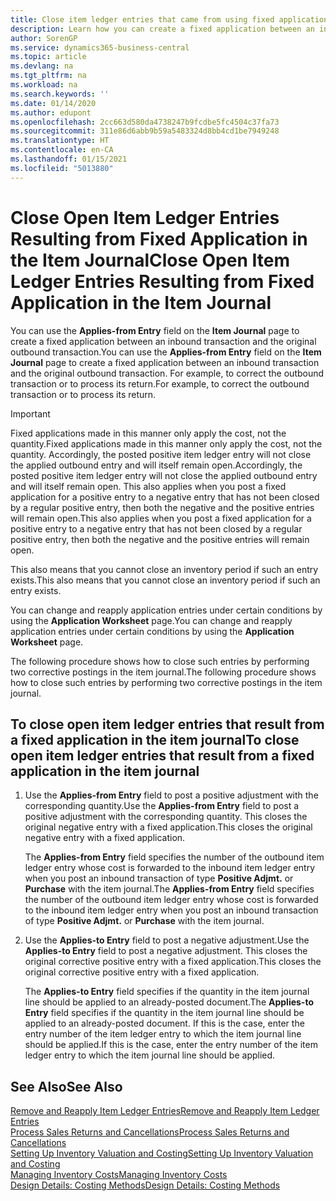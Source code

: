 ```yaml
---
title: Close item ledger entries that came from using fixed application
description: Learn how you can create a fixed application between an inbound transaction and the original outbound transaction in the item journal.
author: SorenGP
ms.service: dynamics365-business-central
ms.topic: article
ms.devlang: na
ms.tgt_pltfrm: na
ms.workload: na
ms.search.keywords: ''
ms.date: 01/14/2020
ms.author: edupont
ms.openlocfilehash: 2cc663d580da4738247b9fcdbe5fc4504c37fa73
ms.sourcegitcommit: 311e86d6abb9b59a5483324d8bb4cd1be7949248
ms.translationtype: HT
ms.contentlocale: en-CA
ms.lasthandoff: 01/15/2021
ms.locfileid: "5013880"
---
```

# <a name="close-open-item-ledger-entries-resulting-from-fixed-application-in-the-item-journal"></a><span data-ttu-id="5507e-103">Close Open Item Ledger Entries Resulting from Fixed Application in the Item Journal</span><span class="sxs-lookup"><span data-stu-id="5507e-103">Close Open Item Ledger Entries Resulting from Fixed Application in the Item Journal</span></span>

<span data-ttu-id="5507e-104">You can use the **Applies-from Entry** field on the **Item Journal** page to create a fixed application between an inbound transaction and the original outbound transaction.</span><span class="sxs-lookup"><span data-stu-id="5507e-104">You can use the **Applies-from Entry** field on the **Item Journal** page to create a fixed application between an inbound transaction and the original outbound transaction.</span></span> <span data-ttu-id="5507e-105">For example, to correct the outbound transaction or to process its return.</span><span class="sxs-lookup"><span data-stu-id="5507e-105">For example, to correct the outbound transaction or to process its return.</span></span>  

> [!IMPORTANT]  
> <span data-ttu-id="5507e-106">Fixed applications made in this manner only apply the cost, not the quantity.</span><span class="sxs-lookup"><span data-stu-id="5507e-106">Fixed applications made in this manner only apply the cost, not the quantity.</span></span> <span data-ttu-id="5507e-107">Accordingly, the posted positive item ledger entry will not close the applied outbound entry and will itself remain open.</span><span class="sxs-lookup"><span data-stu-id="5507e-107">Accordingly, the posted positive item ledger entry will not close the applied outbound entry and will itself remain open.</span></span> <span data-ttu-id="5507e-108">This also applies when you post a fixed application for a positive entry to a negative entry that has not been closed by a regular positive entry, then both the negative and the positive entries will remain open.</span><span class="sxs-lookup"><span data-stu-id="5507e-108">This also applies when you post a fixed application for a positive entry to a negative entry that has not been closed by a regular positive entry, then both the negative and the positive entries will remain open.</span></span>  
>
> <span data-ttu-id="5507e-109">This also means that you cannot close an inventory period if such an entry exists.</span><span class="sxs-lookup"><span data-stu-id="5507e-109">This also means that you cannot close an inventory period if such an entry exists.</span></span>  

<span data-ttu-id="5507e-110">You can change and reapply application entries under certain conditions by using the **Application Worksheet** page.</span><span class="sxs-lookup"><span data-stu-id="5507e-110">You can change and reapply application entries under certain conditions by using the **Application Worksheet** page.</span></span>  

<span data-ttu-id="5507e-111">The following procedure shows how to close such entries by performing two corrective postings in the item journal.</span><span class="sxs-lookup"><span data-stu-id="5507e-111">The following procedure shows how to close such entries by performing two corrective postings in the item journal.</span></span>  

## <a name="to-close-open-item-ledger-entries-that-result-from-a-fixed-application-in-the-item-journal"></a><span data-ttu-id="5507e-112">To close open item ledger entries that result from a fixed application in the item journal</span><span class="sxs-lookup"><span data-stu-id="5507e-112">To close open item ledger entries that result from a fixed application in the item journal</span></span>  

1. <span data-ttu-id="5507e-113">Use the **Applies-from Entry** field to post a positive adjustment with the corresponding quantity.</span><span class="sxs-lookup"><span data-stu-id="5507e-113">Use the **Applies-from Entry** field to post a positive adjustment with the corresponding quantity.</span></span> <span data-ttu-id="5507e-114">This closes the original negative entry with a fixed application.</span><span class="sxs-lookup"><span data-stu-id="5507e-114">This closes the original negative entry with a fixed application.</span></span>  

    <span data-ttu-id="5507e-115">The **Applies-from Entry** field specifies the number of the outbound item ledger entry whose cost is forwarded to the inbound item ledger entry when you post an inbound transaction of type **Positive Adjmt.** or **Purchase** with the item journal.</span><span class="sxs-lookup"><span data-stu-id="5507e-115">The **Applies-from Entry** field specifies the number of the outbound item ledger entry whose cost is forwarded to the inbound item ledger entry when you post an inbound transaction of type **Positive Adjmt.** or **Purchase** with the item journal.</span></span>  
2. <span data-ttu-id="5507e-116">Use the **Applies-to Entry** field to post a negative adjustment.</span><span class="sxs-lookup"><span data-stu-id="5507e-116">Use the **Applies-to Entry** field to post a negative adjustment.</span></span> <span data-ttu-id="5507e-117">This closes the original corrective positive entry with a fixed application.</span><span class="sxs-lookup"><span data-stu-id="5507e-117">This closes the original corrective positive entry with a fixed application.</span></span>  

    <span data-ttu-id="5507e-118">The **Applies-to Entry** field specifies if the quantity in the item journal line should be applied to an already-posted document.</span><span class="sxs-lookup"><span data-stu-id="5507e-118">The **Applies-to Entry** field specifies if the quantity in the item journal line should be applied to an already-posted document.</span></span> <span data-ttu-id="5507e-119">If this is the case, enter the entry number of the item ledger entry to which the item journal line should be applied.</span><span class="sxs-lookup"><span data-stu-id="5507e-119">If this is the case, enter the entry number of the item ledger entry to which the item journal line should be applied.</span></span>

## <a name="see-also"></a><span data-ttu-id="5507e-120">See Also</span><span class="sxs-lookup"><span data-stu-id="5507e-120">See Also</span></span>

[<span data-ttu-id="5507e-121">Remove and Reapply Item Ledger Entries</span><span class="sxs-lookup"><span data-stu-id="5507e-121">Remove and Reapply Item Ledger Entries</span></span>](finance-how-to-remove-and-reapply-item-entries.md)  
[<span data-ttu-id="5507e-122">Process Sales Returns and Cancellations</span><span class="sxs-lookup"><span data-stu-id="5507e-122">Process Sales Returns and Cancellations</span></span>](sales-how-process-sales-returns-cancellations.md)  
[<span data-ttu-id="5507e-123">Setting Up Inventory Valuation and Costing</span><span class="sxs-lookup"><span data-stu-id="5507e-123">Setting Up Inventory Valuation and Costing</span></span>](finance-set-up-inventory-valuation-and-costing.md)  
[<span data-ttu-id="5507e-124">Managing Inventory Costs</span><span class="sxs-lookup"><span data-stu-id="5507e-124">Managing Inventory Costs</span></span>](finance-manage-inventory-costs.md)  
[<span data-ttu-id="5507e-125">Design Details: Costing Methods</span><span class="sxs-lookup"><span data-stu-id="5507e-125">Design Details: Costing Methods</span></span>](design-details-costing-methods.md)
